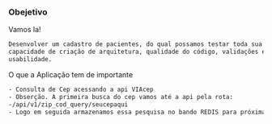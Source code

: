 
### Obejetivo

Vamos la!
```sh
Desenvolver um cadastro de pacientes, do qual possamos testar toda sua
capacidade de criação de arquitetura, qualidade do código, validações e
usabilidade.
```
O que a Aplicação tem de importante

```sh
- Consulta de Cep acessando a api VIAcep
- Obserção. A primeira busca do cep vamos até a api pela rota: 
-/api/v1/zip_cod_query/seucepaqui
- Logo em seguida armazenamos essa pesquisa no bando REDIS para próximas consultas

```